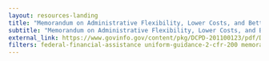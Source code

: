 ```yaml
---
layout: resources-landing
title: "Memorandum on Administrative Flexibility, Lower Costs, and Better Results for State, Local, and Tribal Governments"
subtitle: "Memorandum on Administrative Flexibility, Lower Costs, and Better Results for State, Local, and Tribal Governments" 
external_link: https://www.govinfo.gov/content/pkg/DCPD-201100123/pdf/DCPD-201100123.pdf
filters: federal-financial-assistance uniform-guidance-2-cfr-200 memorandum 2011 
---
```


